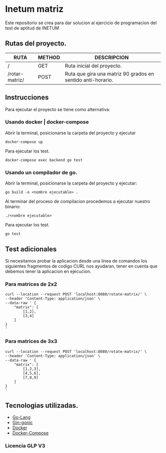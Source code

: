 
# Inetum matriz
Este repositorio se crea para dar solucion al ejercicio de programacion del test de aptitud de INETUM

## Rutas del proyecto.
| RUTA        | METHOD                   | DESCRIPCION|
|-----------| ----------------------------------| ----------------------------------|
| /     | GET | Ruta inicial del proyecto.|
| /rotar-matriz/ | POST| Ruta que gira una matriz 90 grados en sentido anti-horario.|

## Instrucciones
Para ejecutar el proyecto se tiene como alternativa:

### Usando docker | docker-compose
Abrir la terminal, posicionarse la carpeta del proyecto y ejecutar

    docker-compose up
Para ejecutar los test.

    docker-compose exec backend go test

### Usando un compilador de go.
Abrir la terminal, posicionarse la carpeta del proyecto y ejecutar:

    go build -o <nombre ejecutable> .
Al terminar del proceso de compilacion procedemos a ejecutar nuestro binario:

    ./<nombre ejecutable>
Para ejecutar los test.

    go test

## Test adicionales
Si necesitamos probar la aplicacion desde una linea de comandos los siguientes fragmentos de codigo CURL nos ayudaran, tener en cuenta que debemos tener la aplicacion en ejecucion.

### Para matrices de 2x2

```[CURL]
curl --location --request POST 'localhost:8080/rotate-matrix/' \
--header 'Content-Type: application/json' \
--data-raw ' {
    "matrix": [
        [1,2],
        [3,4]
    ]
}
'
```
### Para matrices de 3x3
```[CURL]
curl --location --request POST 'localhost:8080/rotate-matrix/' \
--header 'Content-Type: application/json' \
--data-raw ' {
    "matrix": [
        [1,2,3],
        [4,5,6],
        [7,8,9]
    ]
}
'
```
## Tecnologias utilizadas.

 - [Go-Lang](https://golang.org/doc/)
 - [Gin-gonic](https://github.com/gin-gonic/gin)
 - [Docker](https://docs.docker.com/)
 - [Docker-Compose](https://docs.docker.com/compose/)

### Licencia GLP V3
